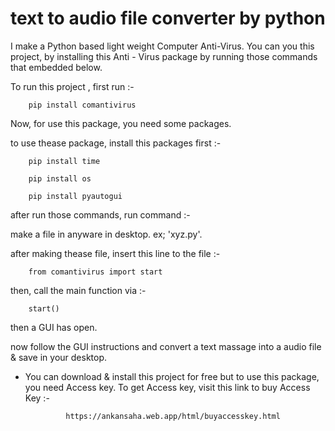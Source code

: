 # text to audio file converter by python
I make a Python based light weight Computer Anti-Virus. You can you this project, by installing this Anti - Virus package by running those commands that embedded below.

To run this project , first run :-

        pip install comantivirus

Now, for use this package, you need some packages.

to use thease package, install this packages first :-

        pip install time

        pip install os

        pip install pyautogui

after run those commands, run command :-

make a file in anyware in desktop. ex; 'xyz.py'.

after making thease file, insert this line to the file :-

        from comantivirus import start

then, call the main function via :- 

        start()

then a GUI has open.

now follow the GUI instructions and convert a text massage into a audio file & save in your desktop.

 * You can download & install this project for free but to use this package, you need Access key. To get Access key, visit this link to buy Access Key :-

                https://ankansaha.web.app/html/buyaccesskey.html
